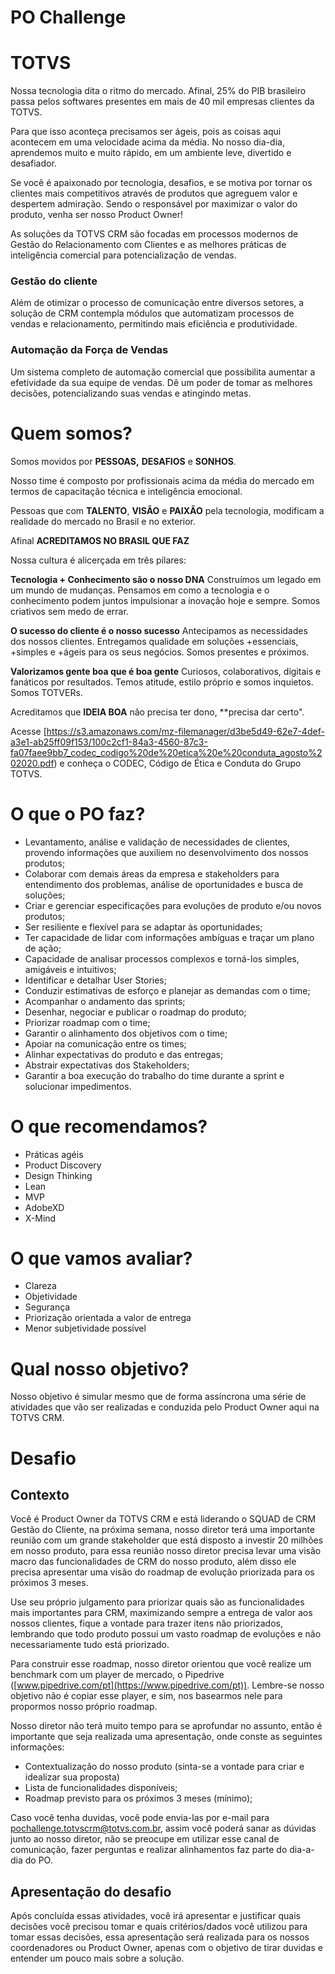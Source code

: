 # PO Challenge

# TOTVS 

Nossa tecnologia dita o ritmo do mercado. Afinal, 25% do PIB brasileiro passa pelos softwares presentes em mais de 40 mil empresas clientes da TOTVS.

Para que isso aconteça precisamos ser ágeis, pois as coisas aqui acontecem em uma velocidade acima da média. No nosso dia-dia, aprendemos muito e muito rápido, em um ambiente leve, divertido e desafiador.

Se você é apaixonado por tecnologia, desafios, e se motiva por tornar os clientes mais competitivos através de produtos que agreguem valor e despertem admiração. Sendo o responsável por maximizar o valor do produto, venha ser nosso Product Owner! 

As soluções da TOTVS CRM são focadas em processos modernos de Gestão do Relacionamento com Clientes e as melhores práticas de inteligência comercial para potencialização de vendas.

### Gestão do cliente 

Além de otimizar o processo de comunicação entre diversos setores, a solução de CRM contempla módulos que automatizam processos de vendas e relacionamento, permitindo mais eficiência e produtividade.

### Automação da Força de Vendas

Um sistema completo de automação comercial que possibilita aumentar a efetividade da sua equipe de vendas. Dê um poder de tomar as melhores decisões, potencializando suas vendas e atingindo metas.

# Quem somos?

Somos movidos por **PESSOAS,** **DESAFIOS** e **SONHOS**.

Nosso time é composto por profissionais acima da média do mercado em termos de capacitação técnica e inteligência emocional.

Pessoas que com **TALENTO**, **VISÃO** e **PAIXÃO** pela tecnologia, modificam a realidade do mercado no Brasil e no exterior. 

Afinal **ACREDITAMOS NO BRASIL QUE FAZ**

Nossa cultura é alicerçada em três pilares:

**Tecnologia + Conhecimento são o nosso DNA**
Construímos um legado em um mundo de mudanças. Pensamos em como a tecnologia e o conhecimento podem juntos impulsionar a inovação hoje e sempre. Somos criativos sem medo de errar.

**O sucesso do cliente é o nosso sucesso**
Antecipamos as necessidades dos nossos clientes. Entregamos qualidade em soluções +essenciais, +simples e +ágeis para os seus negócios. Somos presentes e próximos.

**Valorizamos gente boa que é boa gente**
Curiosos, colaborativos, digitais e fanáticos por resultados.
Temos atitude, estilo próprio e somos inquietos. Somos TOTVERs.

Acreditamos que **IDEIA BOA** não precisa ter dono, **precisa dar certo".

Acesse [https://s3.amazonaws.com/mz-filemanager/d3be5d49-62e7-4def-a3e1-ab25ff09f153/100c2cf1-84a3-4560-87c3-fa07faee9bb7_codec_codigo%20de%20etica%20e%20conduta_agosto%202020.pdf) e conheça o CODEC, Código de Ética e Conduta do Grupo TOTVS.

# O que o PO faz?

- Levantamento, análise e validação de necessidades de clientes, provendo informações que auxiliem no desenvolvimento dos nossos produtos;
- Colaborar com demais áreas da empresa e stakeholders para entendimento dos problemas, análise de oportunidades e busca de soluções;
- Criar e gerenciar especificações para evoluções de produto e/ou novos produtos;
- Ser resiliente e flexível para se adaptar às oportunidades;
- Ter capacidade de lidar com informações ambíguas e traçar um plano de ação;
- Capacidade de analisar processos complexos e torná-los simples, amigáveis e intuitivos;
- Identificar e detalhar User Stories;
- Conduzir estimativas de esforço e planejar as demandas com o time;
- Acompanhar o andamento das sprints;
- Desenhar, negociar e publicar o roadmap do produto;
- Priorizar roadmap com o time;
- Garantir o alinhamento dos objetivos com o time;
- Apoiar na comunicação entre os times;
- Alinhar expectativas do produto e das entregas;
- Abstrair expectativas dos Stakeholders;
- Garantir a boa execução do trabalho do time durante a sprint e solucionar impedimentos.

# O que recomendamos?

- Práticas agéis
- Product Discovery
- Design Thinking
- Lean
- MVP
- AdobeXD
- X-Mind

# O que vamos avaliar?

- Clareza
- Objetividade
- Segurança
- Priorização orientada a valor de entrega
- Menor subjetividade possível

# Qual nosso objetivo?

Nosso objetivo é simular mesmo que de forma assíncrona uma série de atividades que vão ser realizadas e conduzida pelo Product Owner aqui na TOTVS CRM. 

# Desafio

## Contexto

Você é Product Owner da TOTVS CRM e está liderando o SQUAD de CRM Gestão do Cliente, na próxima semana, nosso diretor terá uma importante reunião com um grande stakeholder que está disposto a investir 20 milhões em nosso produto, para essa reunião nosso diretor precisa levar uma visão macro das funcionalidades de CRM do nosso produto, além disso ele precisa apresentar uma visão do roadmap de evolução priorizada para os próximos 3 meses.

Use seu próprio julgamento para priorizar quais são as funcionalidades mais importantes para CRM, maximizando sempre a entrega de valor aos nossos clientes, fique a vontade para trazer itens não priorizados, lembrando que todo produto possui um vasto roadmap de evoluções e não necessariamente tudo está priorizado. 

Para construir esse roadmap, nosso diretor orientou que você realize um benchmark com um player de mercado, o Pipedrive ([www.pipedrive.com/pt](https://www.pipedrive.com/pt)). Lembre-se nosso objetivo não é copiar esse player, e sim, nos basearmos nele para propormos nosso próprio roadmap.

Nosso diretor não terá muito tempo para se aprofundar no assunto, então é importante que seja realizada uma apresentação, onde conste as seguintes informações:

- Contextualização do nosso produto (sinta-se a vontade para criar e idealizar sua proposta)
- Lista de funcionalidades disponíveis;
- Roadmap previsto para os próximos 3 meses (mínimo);

Caso você tenha duvidas, você pode envia-las por e-mail para pochallenge.totvscrm@totvs.com.br, assim você poderá sanar as dúvidas junto ao nosso diretor, não se preocupe em utilizar esse canal de comunicação, fazer perguntas e realizar alinhamentos faz parte do dia-a-dia do PO.

## Apresentação do desafio

Após concluída essas atividades, você irá apresentar e justificar quais decisões você precisou tomar e quais critérios/dados você utilizou para tomar essas decisões, essa apresentação será realizada para os nossos coordenadores ou Product Owner, apenas com o objetivo de tirar duvidas e entender um pouco mais sobre a solução.
